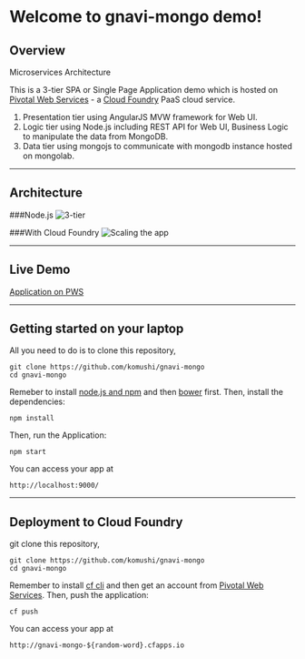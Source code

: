 Welcome to gnavi-mongo demo!
===================

Overview
-------------
Microservices Architecture

This is a 3-tier SPA or Single Page Application demo which is hosted on [Pivotal Web Services](https://run.pivotal.io/) - a [Cloud Foundry](http://www.cloudfoundry.org/) PaaS cloud service.

 1. Presentation tier using AngularJS MVW framework for Web UI.
 2. Logic tier using Node.js including REST API for Web UI, Business Logic to manipulate the data from MongoDB.
 3. Data tier using mongojs to communicate with mongodb instance hosted on mongolab.

----------
Architecture
-------------
###Node.js
![3-tier](https://raw.githubusercontent.com/komushi/gnavi-mongo/master/images/architecture.png)

###With Cloud Foundry
![Scaling the app](https://raw.githubusercontent.com/komushi/gnavi-mongo/master/images/cf.png)

----------
Live Demo
-------------
[Application on PWS](http://gnavi-mongo.cfapps.io/)


----------
Getting started on your laptop
-------------

All you need to do is to clone this repository,
```
git clone https://github.com/komushi/gnavi-mongo
cd gnavi-mongo
```

Remeber to install [node.js and npm](http://nodejs.org/) and then [bower](http://bower.io/) first.
Then, install the dependencies:
```
npm install
```

Then, run the Application:
```
npm start
```

You can access your app at 
```
http://localhost:9000/
```
----------
Deployment to Cloud Foundry
-------------
git clone this repository,
```
git clone https://github.com/komushi/gnavi-mongo
cd gnavi-mongo
```

Remember to install [cf cli](https://github.com/cloudfoundry/cli/releases) and then get an account from [Pivotal Web Services](http://run.pivotal.io/).
Then, push the application:
```
cf push
```
You can access your app at 
```
http://gnavi-mongo-${random-word}.cfapps.io
```